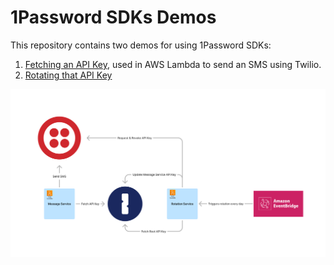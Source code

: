 # 1Password SDKs Demos

This repository contains two demos for using 1Password SDKs:

1. [Fetching an API Key](./message-service/), used in AWS Lambda to send an SMS using Twilio.
2. [Rotating that API Key](./rotation-service/)

![Architecture Diagram](./rotation-service/img/diagram.png)
